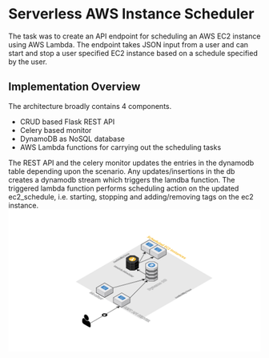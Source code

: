 # Serverless AWS Instance Scheduler
The task was to create an API endpoint for scheduling an AWS EC2 instance using AWS Lambda. The endpoint takes JSON input from a user and can start and stop a user specified EC2 instance based on a schedule specified by the user.

## Implementation Overview
The architecture broadly contains 4 components.
 * CRUD based Flask REST API
 * Celery based monitor
 * DynamoDB as NoSQL database
 * AWS Lambda functions for carrying out the scheduling tasks
 
 The REST API and the celery monitor updates the entries in the dynamodb table depending upon the scenario. Any updates/insertions in the db creates a dynamodb stream which triggers the lamdba function. The triggered lambda function performs scheduling action on the updated ec2_schedule, i.e. starting, stopping and adding/removing tags on the ec2 instance.
 ![image info](./misc/arch.png)

